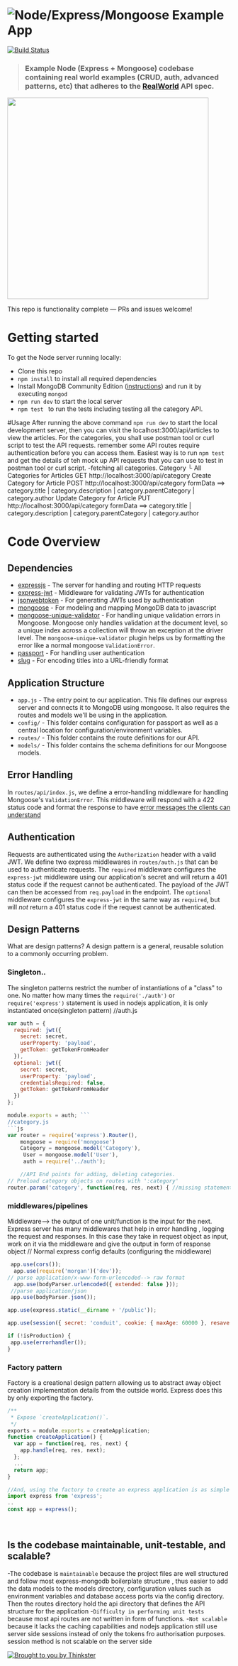 # ![Node/Express/Mongoose Example App](project-logo.png)

[![Build Status](https://travis-ci.org/anishkny/node-express-realworld-example-app.svg?branch=master)](https://travis-ci.org/anishkny/node-express-realworld-example-app)

> ### Example Node (Express + Mongoose) codebase containing real world examples (CRUD, auth, advanced patterns, etc) that adheres to the [RealWorld](https://github.com/gothinkster/realworld-example-apps) API spec.

<a href="https://thinkster.io/tutorials/node-json-api" target="_blank"><img width="454" src="https://raw.githubusercontent.com/gothinkster/realworld/master/media/learn-btn-hr.png" /></a>

This repo is functionality complete — PRs and issues welcome!

# Getting started

To get the Node server running locally:

- Clone this repo
- `npm install` to install all required dependencies
- Install MongoDB Community Edition ([instructions](https://docs.mongodb.com/manual/installation/#tutorials)) and run it by executing `mongod`
- `npm run dev` to start the local server
- `npm test ` to run the tests including testing all the category API.

#Usage
After running the above command `npm run dev` to start the local development server, then you can visit the localhost:3000/api/articles to view the articles. 
For the categories, you shall use postman tool or curl script to test the API requests. remember some API  routes require authentication before you can access them.
Easiest way is to run `npm test` and get the details of teh mock up API requests that you can use to test in postman tool or curl script.
-fetching all categories.
 Category
└ All Categories for Articles
  GET http://localhost:3000/api/category 
Create Category for Article
  POST http://localhost:3000/api/category
  formData ==> category.title | category.description |    category.parentCategory | category.author
Update Category for Article
PUT http://localhost:3000/api/category 
 formData ==> category.title | category.description |    category.parentCategory | category.author

     

# Code Overview

## Dependencies

- [expressjs](https://github.com/expressjs/express) - The server for handling and routing HTTP requests
- [express-jwt](https://github.com/auth0/express-jwt) - Middleware for validating JWTs for authentication
- [jsonwebtoken](https://github.com/auth0/node-jsonwebtoken) - For generating JWTs used by authentication
- [mongoose](https://github.com/Automattic/mongoose) - For modeling and mapping MongoDB data to javascript 
- [mongoose-unique-validator](https://github.com/blakehaswell/mongoose-unique-validator) - For handling unique validation errors in Mongoose. Mongoose only handles validation at the document level, so a unique index across a collection will throw an exception at the driver level. The `mongoose-unique-validator` plugin helps us by formatting the error like a normal mongoose `ValidationError`.
- [passport](https://github.com/jaredhanson/passport) - For handling user authentication
- [slug](https://github.com/dodo/node-slug) - For encoding titles into a URL-friendly format

## Application Structure

- `app.js` - The entry point to our application. This file defines our express server and connects it to MongoDB using mongoose. It also requires the routes and models we'll be using in the application.
- `config/` - This folder contains configuration for passport as well as a central location for configuration/environment variables.
- `routes/` - This folder contains the route definitions for our API.
- `models/` - This folder contains the schema definitions for our Mongoose models.

## Error Handling

In `routes/api/index.js`, we define a error-handling middleware for handling Mongoose's `ValidationError`. This middleware will respond with a 422 status code and format the response to have [error messages the clients can understand](https://github.com/gothinkster/realworld/blob/master/API.md#errors-and-status-codes)

## Authentication

Requests are authenticated using the `Authorization` header with a valid JWT. We define two express middlewares in `routes/auth.js` that can be used to authenticate requests. The `required` middleware configures the `express-jwt` middleware using our application's secret and will return a 401 status code if the request cannot be authenticated. The payload of the JWT can then be accessed from `req.payload` in the endpoint. The `optional` middleware configures the `express-jwt` in the same way as `required`, but will *not* return a 401 status code if the request cannot be authenticated.


## Design Patterns
What are design patterns?
A design pattern is a general, reusable solution to a commonly occurring problem.
 ### Singleton..
 The singleton patterns restrict the number of instantiations of a "class" to one. No matter how many times the  `require('./auth')` or `require('express')` statement is used in nodejs application, it is only  instantiated once(singleton pattern)
//auth.js
```js
var auth = {
  required: jwt({
    secret: secret,
    userProperty: 'payload',
    getToken: getTokenFromHeader
  }),
  optional: jwt({
    secret: secret,
    userProperty: 'payload',
    credentialsRequired: false,
    getToken: getTokenFromHeader
  })
};

module.exports = auth; ```
//category.js
```js
var router = require('express').Router(),
    mongoose = require('mongoose')
    Category = mongoose.model('Category'),
     User = mongoose.model('User'),
     auth = require('../auth'); 

    //API End points for adding, deleting categories.
// Preload category objects on routes with ':category'
router.param('category', function(req, res, next) { //missing statements}
```

  ### middlewares/pipelines
  Middleware--> the output of one unit/function is the input for the next. Express server has many middlewares that help in error handling , logging the request and responses.
  In this case they take in request object as input, work on it via the middleware and give 
  the output in form of response object
  // Normal express config defaults (configuring the middleware)
 ```js
  app.use(cors());
   app.use(require('morgan')('dev'));
// parse application/x-www-form-urlencoded--> raw format
   app.use(bodyParser.urlencoded({ extended: false }));
  //parse application/json
  app.use(bodyParser.json());

app.use(express.static(__dirname + '/public'));

app.use(session({ secret: 'conduit', cookie: { maxAge: 60000 }, resave: false, saveUninitialized: false  }));

if (!isProduction) {
  app.use(errorhandler());
}
```

### Factory pattern
Factory is a creational design pattern allowing us to abstract away object creation implementation details from the outside world. Express does this by only exporting the factory.
```js
/**
 * Expose `createApplication()`.
 */
exports = module.exports = createApplication;
function createApplication() {
  var app = function(req, res, next) {
    app.handle(req, res, next);
  };
  ...
  return app;
}

//And, using the factory to create an express application is as simple as this:
import express from 'express';
..
const app = express();
```
<br />

## Is the codebase maintainable, unit-testable, and scalable?
-The codebase is `maintainable` because the project files are well structured and follow most  express-mongodb boilerplate structure , thus easier to add the data models to the models directory, configuration values such as environment variables and database access ports via the config directory. Then the routes directory hold the api directory that defines the API structure for the application
-`Difficulty in performing unit tests`  because most api routes are not written in form of functions.
-`Not scalable`  because it lacks the caching capabilities and nodejs application still use server side sessions instead of only the tokens fro authorisation purposes. session method is not scalable on the server side




[![Brought to you by Thinkster](https://raw.githubusercontent.com/gothinkster/realworld/master/media/end.png)](https://thinkster.io)
